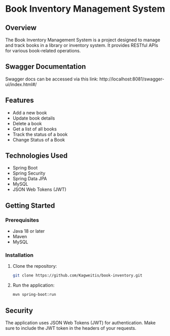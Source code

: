 # Book Inventory Management System

## Overview

The Book Inventory Management System is a project designed to manage and track books in a library or inventory system. It provides RESTful APIs for various book-related operations.

## Swagger Documentation

Swagger docs can be accessed via this link:
http://localhost:8081/swagger-ui/index.html#/

## Features

- Add a new book
- Update book details
- Delete a book
- Get a list of all books
- Track the status of a book
- Change Status of a Book

## Technologies Used

- Spring Boot
- Spring Security
- Spring Data JPA
- MySQL
- JSON Web Tokens (JWT)

## Getting Started

### Prerequisites

- Java 18 or later
- Maven
- MySQL

### Installation

1. Clone the repository:

   ```bash
   git clone https://github.com/Kagweitis/book-inventory.git

2. Run the application:

    ```bash
   mvn spring-boot:run

## Security

The application uses JSON Web Tokens (JWT) for authentication. Make sure to include the JWT token in the headers of your requests.
